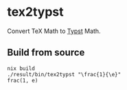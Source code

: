# tex2typst

Convert TeX Math to [Typst](https://github.com/typst/typst) Math.

## Build from source

```console
nix build
./result/bin/tex2typst "\frac{1}{\e}"
frac(1, e)
```
